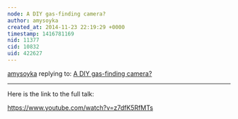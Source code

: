 ```yaml
---
node: A DIY gas-finding camera?
author: amysoyka
created_at: 2014-11-23 22:19:29 +0000
timestamp: 1416781169
nid: 11377
cid: 10832
uid: 422627
---
```




[amysoyka](../profile/amysoyka) replying to: [A DIY gas-finding camera?](../notes/mathew/11-21-2014/a-diy-gas-finding-camera)

----
Here is the link to the full talk:

https://www.youtube.com/watch?v=z7dfK5RfMTs